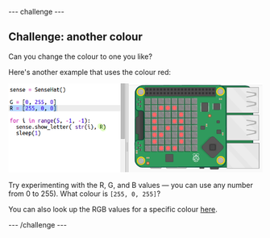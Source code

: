 \--- challenge \---

## Challenge: another colour

Can you change the colour to one you like?

Here's another example that uses the colour red:

![ruutukaappaus](images/timer-red.png)

Try experimenting with the R, G, and B values — you can use any number from 0 to 255). What colour is `[255, 0, 255]`?

You can also look up the RGB values for a specific colour <a href="http://jumpto.cc/colours" target="_blank">here</a>.

\--- /challenge \---